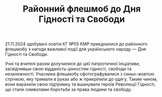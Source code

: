 ﻿---
title: Районний флешмоб до Дня Гідності та Свободи
---

21.11.2024 здобувачі освіти КГ №55 КМР приєдналися до районного флешмобу з нагоди важливої події для українського народу — Дня Гідності та Свободи.

Учні та вчителі разом долучилися до цієї патріотичної ініціативи, засвідчивши свою відданість цінностям гідності, свободи та незалежності. Учасники флешмобу сфотографувалися з синьо-жовтою стрічкою, яку тримали в руках або ж прикріпили до одягу. Таким чином, вони виразили свою підтримку та вшанували героїв Революції Гідності, що стали символами боротьби за права людини та свободу.

<slideshow />